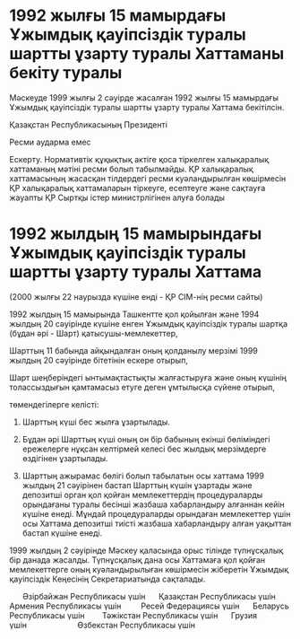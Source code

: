 # 1992 жылғы 15 мамырдағы Ұжымдық қауіпсіздік туралы шартты ұзарту туралы Хаттаманы бекіту туралы

Мәскеуде 1999 жылғы 2 сәуірде жасалған 1992 жылғы 15 мамырдағы Ұжымдық қауіпсіздік туралы шартты ұзарту туралы Хаттама бекітілсін.

Қазақстан Республикасының Президенті

Ресми аударма емес

Ескерту. Нормативтік құқықтық актіге қоса тіркелген халықаралық хаттаманың мәтіні ресми болып табылмайды. ҚР халықаралық хаттамасының жасасқан тілдердегі ресми куәландырылған көшірмесін ҚР халықаралық хаттамаларын тіркеуге, есептеуге және сақтауға жауапты ҚР Сыртқы істер министрлігінен алуға болады

# 1992 жылдың 15 мамырындағы Ұжымдық қауіпсіздік туралы шартты ұзарту туралы Хаттама

(2000 жылғы 22 наурызда күшіне енді - ҚР СІМ-нің ресми сайты)

1992 жылдың 15 мамырында Ташкентте қол қойылған және 1994 жылдың 20 сәуірінде күшіне енген Ұжымдық қауіпсіздік туралы шартқа (бұдан әрі - Шарт) қатысушы-мемлекеттер,

Шарттың 11 бабында айқындалған оның қолданылу мерзімі 1999 жылдың 20 сәуірінде бітетінін ескере отырып,

Шарт шеңберіндегі ынтымақтастықты жалғастыруға және оның күшінің толассыздығын қамтамасыз етуге деген ұмтылысқа сүйене отырып,

төмендегілерге келісті:

1. Шарттың күші бес жылға ұзартылады.

2. Бұдан әрі Шарттың күші оның он бір бабының екінші бөліміндегі ережелерге нұқсан келтірмей келесі бес жылдық мерзімдерге өздігінен ұзартылады.

3. Шарттың ажырамас бөлігі болып табылатын осы хаттама 1999 жылдың 21 сәуірінен бастап Шарттың күшін ұзартады және депозитші орган қол қойған мемлекеттердің процедураларды орындағаны туралы бесінші жазбаша хабарландыру алғаннан кейін күшіне енеді. Мұндай процедураларды орындаған мемлекеттер үшін осы Хаттама депозитші тиісті жазбаша хабарландыру алған уақыттан бастап күшіне енеді.

1999 жылдың 2 сәуірінде Мәскеу қаласында орыс тілінде түпнұсқалық бір данада жасалды. Түпнұсқалық дана осы Хаттамаға қол қойған мемлекеттерге оның куәландырылыған көшірмесін жіберетін Ұжымдық қауіпсіздік Кеңесінің Секретариатында сақталады.

      Әзірбайжан Республикасы үшін      Қазақстан Республикасы үшін      Армения Республикасы үшін         Ресей Федерациясы үшін      Беларусь Республикасы үшін        Тәжікстан Республикасы үшін      Грузия үшін                       Өзбекстан Республикасы үшін

